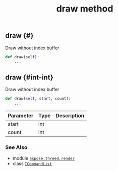 ﻿---
title: draw method
second_title: Aspose.3D for Python via .NET API References
description: 
type: docs
weight: 60
url: /python-net/aspose.threed.render/icommandlist/draw/
is_root: false
---

## draw {#}

Draw without index buffer



```python
def draw(self):
    ...
```




## draw {#int-int}

Draw without index buffer



```python
def draw(self, start, count):
    ...
```


| Parameter | Type | Description |
| :- | :- | :- |
| start | int |  |
| count | int |  |



### See Also
* module [`aspose.threed.render`](../../)
* class [`ICommandList`](/3d/python-net/aspose.threed.render/icommandlist)
